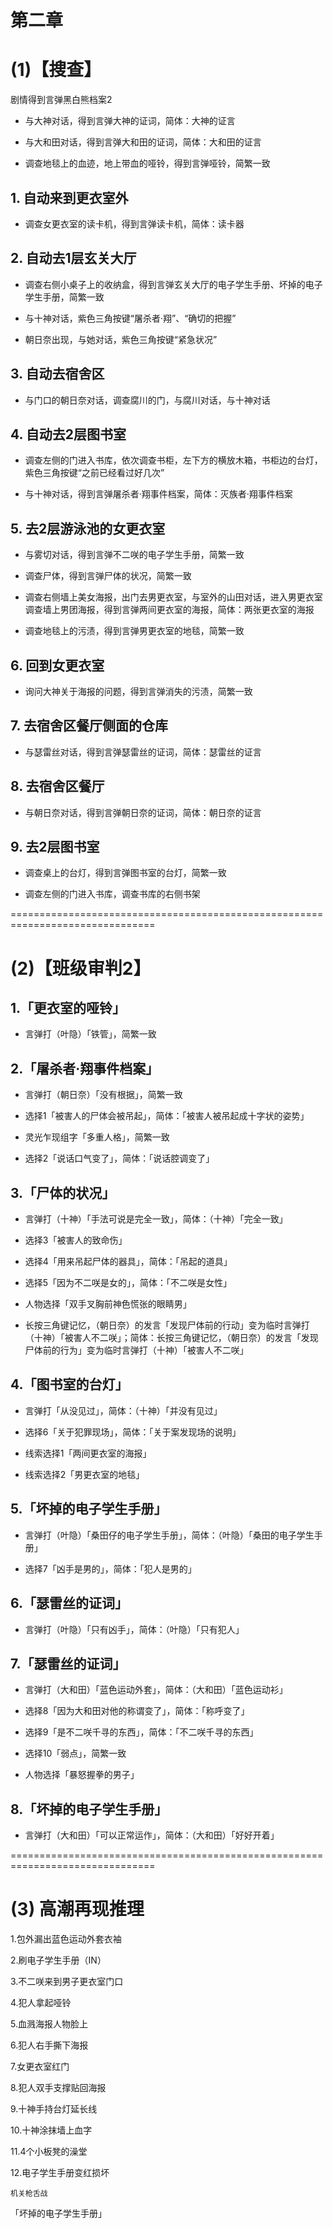# 第二章
# (1)【搜查】

剧情得到言弹黑白熊档案2

* 与大神对话，得到言弹大神的证词，简体：大神的证言

* 与大和田对话，得到言弹大和田的证词，简体：大和田的证言

* 调查地毯上的血迹，地上带血的哑铃，得到言弹哑铃，简繁一致

## 1. 自动来到更衣室外
* 调查女更衣室的读卡机，得到言弹读卡机，简体：读卡器

## 2. 自动去1层玄关大厅

* 调查右侧小桌子上的收纳盒，得到言弹玄关大厅的电子学生手册、坏掉的电子学生手册，简繁一致

* 与十神对话，紫色三角按键“屠杀者·翔”、“确切的把握”

* 朝日奈出现，与她对话，紫色三角按键“紧急状况”

## 3. 自动去宿舍区

* 与门口的朝日奈对话，调查腐川的门，与腐川对话，与十神对话

## 4. 自动去2层图书室

* 调查左侧的门进入书库，依次调查书柜，左下方的横放木箱，书柜边的台灯，紫色三角按键“之前已经看过好几次”

* 与十神对话，得到言弹屠杀者·翔事件档案，简体：灭族者·翔事件档案

## 5. 去2层游泳池的女更衣室
* 与雾切对话，得到言弹不二咲的电子学生手册，简繁一致

* 调查尸体，得到言弹尸体的状况，简繁一致

* 调查右侧墙上美女海报，出门去男更衣室，与室外的山田对话，进入男更衣室调查墙上男团海报，得到言弹两间更衣室的海报，简体：两张更衣室的海报

* 调查地毯上的污渍，得到言弹男更衣室的地毯，简繁一致

## 6. 回到女更衣室
* 询问大神关于海报的问题，得到言弹消失的污渍，简繁一致

## 7. 去宿舍区餐厅侧面的仓库
* 与瑟雷丝对话，得到言弹瑟雷丝的证词，简体：瑟雷丝的证言

## 8. 去宿舍区餐厅
* 与朝日奈对话，得到言弹朝日奈的证词，简体：朝日奈的证言

## 9. 去2层图书室
* 调查桌上的台灯，得到言弹图书室的台灯，简繁一致

* 调查左侧的门进入书库，调查书库的右侧书架



===============================================================================
# (2)【班级审判2】

## 1.「更衣室的哑铃」
* 言弹打（叶隐）「铁管」，简繁一致


## 2.「屠杀者·翔事件档案」
* 言弹打（朝日奈）「没有根据」，简繁一致

* 选择1「被害人的尸体会被吊起」，简体：「被害人被吊起成十字状的姿势」

* 灵光乍现组字「多重人格」，简繁一致

* 选择2「说话口气变了」，简体：「说话腔调变了」


## 3.「尸体的状况」
* 言弹打（十神）「手法可说是完全一致」，简体：（十神）「完全一致」

* 选择3「被害人的致命伤」

* 选择4「用来吊起尸体的器具」，简体：「吊起的道具」

* 选择5「因为不二咲是女的」，简体：「不二咲是女性」

* 人物选择「双手叉胸前神色慌张的眼睛男」


* 长按三角键记忆，（朝日奈）的发言「发现尸体前的行动」变为临时言弹打（十神）「被害人不二咲」；简体：长按三角键记忆，（朝日奈）的发言「发现尸体前的行为」变为临时言弹打（十神）「被害人不二咲」


## 4.「图书室的台灯」
* 言弹打「从没见过」，简体：（十神）「并没有见过」

* 选择6「关于犯罪现场」，简体：「关于案发现场的说明」

* 线索选择1「两间更衣室的海报」

* 线索选择2「男更衣室的地毯」


## 5.「坏掉的电子学生手册」
* 言弹打（叶隐）「桑田仔的电子学生手册」，简体：（叶隐）「桑田的电子学生手册」

* 选择7「凶手是男的」，简体：「犯人是男的」


## 6.「瑟雷丝的证词」
* 言弹打（叶隐）「只有凶手」，简体：（叶隐）「只有犯人」


## 7.「瑟雷丝的证词」
* 言弹打（大和田）「蓝色运动外套」，简体：（大和田）「蓝色运动衫」

* 选择8「因为大和田对他的称谓变了」，简体：「称呼变了」

* 选择9「是不二咲千寻的东西」，简体：「不二咲千寻的东西」

* 选择10「弱点」，简繁一致

* 人物选择「暴怒握拳的男子」


## 8.「坏掉的电子学生手册」
* 言弹打（大和田）「可以正常运作」，简体：（大和田）「好好开着」

 
===============================================================================
# (3) 高潮再现推理

1.包外漏出蓝色运动外套衣袖

2.刷电子学生手册（IN）

3.不二咲来到男子更衣室门口

4.犯人拿起哑铃

5.血溅海报人物脸上

6.犯人右手撕下海报

7.女更衣室红门

8.犯人双手支撑贴回海报

9.十神手持台灯延长线

10.十神涂抹墙上血字

11.4个小板凳的澡堂

12.电子学生手册变红损坏

 

`机关枪舌战`

「坏掉的电子学生手册」

